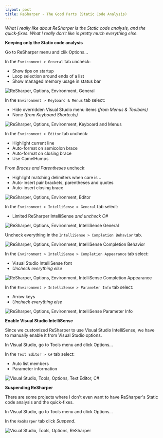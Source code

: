 ```yaml
---
layout: post
title: ReSharper - The Good Parts (Static Code Analysis)
---
```


*What I really like about ReSharper is the Static code analysis, and the quick-fixes. What I really don't like is pretty much everything else.*

**Keeping only the Static code analysis**

Go to ReSharper menu and clik Options...

In the `Environment > General` tab uncheck:

* Show tips on startup
* Loop selection around ends of a list
* Show managed memory usage in status bar

<p><img src="http://farm9.staticflickr.com/8074/8397465683_d51c48ceb6_o.png" alt="ReSharper, Options, Environment, General"/></p>

In the `Environment > Keyboard & Menus` tab select:

* Hide overridden Visual Studio menu items *(from Menus & Toolbars)*
* None *(from Keyboard Shortcuts)*

<p><img src="http://farm9.staticflickr.com/8094/8397465095_bbb7ddf76f_o.png" alt="ReSharper, Options, Environment, Keyboard and Menus"/></p>

In the `Environment > Editor` tab uncheck:

* Highlight current line
* Auto-format on semicolon brace
* Auto-format on closing brace
* Use CamelHumps

From *Braces and Parentheses* uncheck:

* Highlight matching delimiters when care is ..
* Auto-insert pair brackets, parentheses and quotes
* Auto-insert closing brace

<p><img src="http://farm9.staticflickr.com/8231/8398552804_0eb198dd4e_o.png" alt="ReSharper, Options, Environment, Editor"/></p>

In the `Environment > IntelliSense > General` tab select:

* Limited ReSharper IntelliSense *and uncheck C#*

<p><img src="http://farm9.staticflickr.com/8097/8397463717_943221138e_o.png" alt="ReSharper, Options, Environment, IntelliSense General"/></p>

Uncheck everything in the `IntelliSense > Completion Behavior` tab.

<p><img src="http://farm9.staticflickr.com/8331/8397462935_0b0087a910_o.png" alt="ReSharper, Options, Environment, IntelliSense Completion Behavior"/></p>

In the `Environment > IntelliSense > Completion Appearance` tab select:

* Visual Studio IntelliSense font
* *Uncheck everything else*

<p><img src="http://farm9.staticflickr.com/8077/8398550898_58666c6fba_o.png" alt="ReSharper, Options, Environment, IntelliSense Completion Appearance"/></p>

In the `Environment > IntelliSense > Parameter Info` tab select:

* Arrow keys
* *Uncheck everything else*

<p><img src="http://farm9.staticflickr.com/8072/8398550136_32dc9b9dbf_o.png" alt="ReSharper, Options, Environment, IntelliSense Parameter Info"/></p>

**Enable Visual Studio IntelliSense**

Since we customized ReSharper to use Visual Studio IntelliSense, we have to manually enable it from Visual Studio options.

In Visual Studio, go to Tools menu and click Options...

In the `Text Editor > C#` tab select:

* Auto list members
* Parameter information

<p><img src="http://farm9.staticflickr.com/8192/8398549650_3df34f8571_o.png" alt="Visual Studio, Tools, Options, Text Editor, C#"/></p>

**Suspending ReSharper**

There are some projects where I don't even want to have ReSharper's Static code analysis and the quick-fixes.

In Visual Studio, go to Tools menu and click Options... 

In the `ReSharper` tab click *Suspend*.

<p><img src="http://farm9.staticflickr.com/8048/8398549044_4bb64e66ec_o.png" alt="Visual Studio, Tools, Options, ReSharper"/></p>

